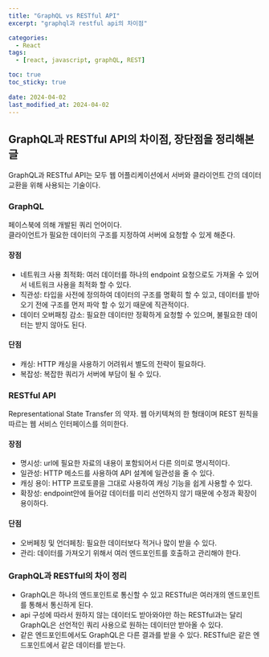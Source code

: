 ```yaml
---
title: "GraphQL vs RESTful API"
excerpt: "graphql과 restful api의 차이점"

categories:
  - React
tags:
  - [react, javascript, graphQL, REST]

toc: true
toc_sticky: true
 
date: 2024-04-02
last_modified_at: 2024-04-02
---
```


## GraphQL과 RESTful API의 차이점, 장단점을 정리해본 글
GraphQL과 RESTful API는 모두 웹 어플리케이션에서 서버와 클라이언트 간의 데이터 교환을 위해 사용되는 기술이다.

### GraphQL
페이스북에 의해 개발된 쿼리 언어이다.    
클라이언트가 필요한 데이터의 구조를 지정하여 서버에 요청할 수 있게 해준다.

#### 장점
- 네트워크 사용 최적화: 여러 데이터를 하나의 endpoint 요청으로도 가져올 수 있어서 네트워크 사용을 최적화 할 수 있다.
- 직관성: 타입을 사전에 정의하여 데이터의 구조를 명확히 할 수 있고, 데이터를 받아오기 전에 구조를 먼저 파악 할 수 있기 때문에 직관적이다.
- 데이터 오버패칭 감소: 필요한 데이터만 정확하게 요청할 수 있으며, 불필요한 데이터는 받지 않아도 된다.

#### 단점
- 캐싱: HTTP 캐싱을 사용하기 어려워서 별도의 전략이 필요하다.
- 복잡성: 복잡한 쿼리가 서버에 부담이 될 수 있다.

### RESTful API
Representational State Transfer 의 약자.
웹 아키텍쳐의 한 형태이며 REST 원칙을 따르는 웹 서비스 인터페이스를 의미한다.

#### 장점
- 명시성: url에 필요한 자료의 내용이 포함되어서 다른 의미로 명시적이다.
- 일관성: HTTP 메소드를 사용하여 API 설계에 일관성을 줄 수 있다.
- 캐싱 용이: HTTP 프로토콜을 그대로 사용하여 캐싱 기능을 쉽게 사용할 수 있다.
- 확장성: endpoint안에 들어갈 데이터를 미리 선언하지 않기 때문에 수정과 확장이 용이하다.

#### 단점
- 오버페칭 및 언더페칭: 필요한 데이터보다 적거나 많이 받을 수 있다.
- 관리: 데이터를 가져오기 위해서 여러 엔드포인트를 호출하고 관리해야 한다.

### GraphQL과 RESTful의 차이 정리
- GraphQL은 하나의 엔드포인트로 통신할 수 있고 RESTful은 여러개의 엔드포인트를 통해서 통신하게 된다.
- api 구성에 따라서 원하지 않는 데이터도 받아와야만 하는 RESTful과는 달리 GraphQL은 선언적인 쿼리 사용으로 원하는 데이터만 받아올 수 있다.
- 같은 엔드포인트에서도 GraphQL은 다른 결과를 받을 수 있다. RESTful은 같은 엔드포인트에서 같은 데이터를 받는다.

